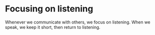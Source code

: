 # Focusing on listening 
Whenever we communicate with others, we focus on listening. When we speak, we keep it short, then return to listening.   
